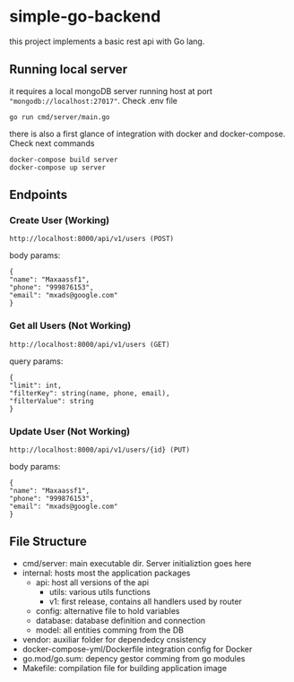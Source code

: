 # simple-go-backend
this project implements a basic rest api with Go lang.

## Running local server
it requires a local mongoDB server running host at port `"mongodb://localhost:27017"`. Check .env file

    go run cmd/server/main.go

there is also a first glance of integration with docker and docker-compose. Check next commands

    docker-compose build server
    docker-compose up server

## Endpoints
### Create User (Working)
    http://localhost:8000/api/v1/users (POST)

body params:

    {
    "name": "Maxaassf1",
    "phone": "999876153",
    "email": "mxads@google.com"
    }

### Get all Users (Not Working)
    http://localhost:8000/api/v1/users (GET)

query params:

    {
    "limit": int,
    "filterKey": string(name, phone, email),
    "filterValue": string
    }

### Update User (Not Working)
    http://localhost:8000/api/v1/users/{id} (PUT)

body params:

    {
    "name": "Maxaassf1",
    "phone": "999876153",
    "email": "mxads@google.com"
    }

## File Structure

 - cmd/server: main executable dir. Server initializtion goes here
 - internal: hosts most the application packages
   - api: host all versions of the api 
     - utils: various utils functions
     - v1: first release, contains all handlers used by router
    - config: alternative file to hold variables
    - database: database definition and connection
    - model: all entities comming from the DB
 - vendor: auxiliar folder for dependedcy cnsistency
 - docker-compose-yml/Dockerfile integration config for Docker
 - go.mod/go.sum: depency gestor comming from go modules
 - Makefile: compilation file for building application image